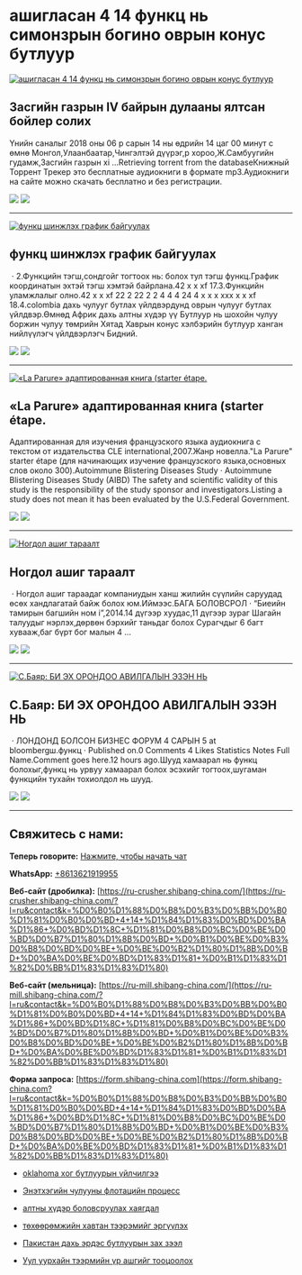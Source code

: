 # ашигласан 4 14 функц нь симонзрын богино оврын конус бутлуур

<a href="https://swt.shibang-china.com/?l=ru&img&k=%D0%B0%D1%88%D0%B8%D0%B3%D0%BB%D0%B0%D1%81%D0%B0%D0%BD+4+14+%D1%84%D1%83%D0%BD%D0%BA%D1%86+%D0%BD%D1%8C+%D1%81%D0%B8%D0%BC%D0%BE%D0%BD%D0%B7%D1%80%D1%8B%D0%BD+%D0%B1%D0%BE%D0%B3%D0%B8%D0%BD%D0%BE+%D0%BE%D0%B2%D1%80%D1%8B%D0%BD+%D0%BA%D0%BE%D0%BD%D1%83%D1%81+%D0%B1%D1%83%D1%82%D0%BB%D1%83%D1%83%D1%80" target="_blank">![ашигласан 4 14 функц нь симонзрын богино оврын конус бутлуур](http://static.shibang-china.com/all-800x300/61.jpg)</a>

## Засгийн газрын IV байрын дулааны ялтсан бойлер солих
Үнийн саналыг 2018 оны 06 р сарын 14 ны өдрийн 14 цаг 00 минут с өмнө Монгол,Улаанбаатар,Чингэлтэй дүүрэг,р хороо,Ж.Самбуугийн гудамж,Засгийн газрын xi …Retrieving torrent from the databaseКнижный Торрент Трекер это бесплатные аудиокниги в формате mp3.Аудиокниги на сайте можно скачать бесплатно и без регистрации.


<a href="https://whatsapp.shibangsoft.com/WhatsApp.php" target="_blank" title="WhatsApp">![](http://static.shibang-china.com/icon/whatsapp.png)</a> <a href="https://swt.shibang-china.com/?l=ru&icon&k=%D0%B0%D1%88%D0%B8%D0%B3%D0%BB%D0%B0%D1%81%D0%B0%D0%BD+4+14+%D1%84%D1%83%D0%BD%D0%BA%D1%86+%D0%BD%D1%8C+%D1%81%D0%B8%D0%BC%D0%BE%D0%BD%D0%B7%D1%80%D1%8B%D0%BD+%D0%B1%D0%BE%D0%B3%D0%B8%D0%BD%D0%BE+%D0%BE%D0%B2%D1%80%D1%8B%D0%BD+%D0%BA%D0%BE%D0%BD%D1%83%D1%81+%D0%B1%D1%83%D1%82%D0%BB%D1%83%D1%83%D1%80" target="_blank">![](http://static.shibang-china.com/icon/chat-ru.png)</a>

---

<a href="https://swt.shibang-china.com/?l=ru&img&k=%D0%B0%D1%88%D0%B8%D0%B3%D0%BB%D0%B0%D1%81%D0%B0%D0%BD+4+14+%D1%84%D1%83%D0%BD%D0%BA%D1%86+%D0%BD%D1%8C+%D1%81%D0%B8%D0%BC%D0%BE%D0%BD%D0%B7%D1%80%D1%8B%D0%BD+%D0%B1%D0%BE%D0%B3%D0%B8%D0%BD%D0%BE+%D0%BE%D0%B2%D1%80%D1%8B%D0%BD+%D0%BA%D0%BE%D0%BD%D1%83%D1%81+%D0%B1%D1%83%D1%82%D0%BB%D1%83%D1%83%D1%80" target="_blank">![функц шинжлэх график байгуулах](http://static.shibang-china.com/all-800x300/944.jpg)</a>

## функц шинжлэх график байгуулах
&nbsp;&#0183;&#32;2.Функцийн тэгш,сондгойг тогтоох нь: болох тул тэгш функц.График координатын эхтэй тэгш хэмтэй байрлана.42 x x xf 17.3.Функцийн уламжлалыг олно.42 x x xf 22 2 22 2 2 4 4 4 24 4 x x x xxx x x xf 18.4.colombia дахь чулууг бутлах үйлдвэрдунд оврын чулууг бутлах үйлдвэр.Өмнөд Африк дахь алтны хүдэр үү Бутлуур нь шохойн чулуу боржин чулуу төмрийн Хятад Хаврын конус хэлбэрийн бутлуур ханган нийлүүлэгч үйлдвэрлэгч Бидний.


<a href="https://whatsapp.shibangsoft.com/WhatsApp.php" target="_blank" title="WhatsApp">![](http://static.shibang-china.com/icon/whatsapp.png)</a> <a href="https://swt.shibang-china.com/?l=ru&icon&k=%D0%B0%D1%88%D0%B8%D0%B3%D0%BB%D0%B0%D1%81%D0%B0%D0%BD+4+14+%D1%84%D1%83%D0%BD%D0%BA%D1%86+%D0%BD%D1%8C+%D1%81%D0%B8%D0%BC%D0%BE%D0%BD%D0%B7%D1%80%D1%8B%D0%BD+%D0%B1%D0%BE%D0%B3%D0%B8%D0%BD%D0%BE+%D0%BE%D0%B2%D1%80%D1%8B%D0%BD+%D0%BA%D0%BE%D0%BD%D1%83%D1%81+%D0%B1%D1%83%D1%82%D0%BB%D1%83%D1%83%D1%80" target="_blank">![](http://static.shibang-china.com/icon/chat-ru.png)</a>

---

<a href="https://swt.shibang-china.com/?l=ru&img&k=%D0%B0%D1%88%D0%B8%D0%B3%D0%BB%D0%B0%D1%81%D0%B0%D0%BD+4+14+%D1%84%D1%83%D0%BD%D0%BA%D1%86+%D0%BD%D1%8C+%D1%81%D0%B8%D0%BC%D0%BE%D0%BD%D0%B7%D1%80%D1%8B%D0%BD+%D0%B1%D0%BE%D0%B3%D0%B8%D0%BD%D0%BE+%D0%BE%D0%B2%D1%80%D1%8B%D0%BD+%D0%BA%D0%BE%D0%BD%D1%83%D1%81+%D0%B1%D1%83%D1%82%D0%BB%D1%83%D1%83%D1%80" target="_blank">![&#171;La Parure&#187; адаптированная книга (starter &#233;tape.](http://static.shibang-china.com/all-800x300/122.jpg)</a>

## &#171;La Parure&#187; адаптированная книга (starter &#233;tape.
Адаптированная для изучения французского языка аудиокнига с текстом от издательства CLE international,2007.Жанр новелла.&quot;La Parure&quot; starter &#233;tape (для начинающих изучение французского языка,основных слов около 300).Autoimmune Blistering Diseases Study&nbsp;&#0183;&#32;Autoimmune Blistering Diseases Study (AIBD) The safety and scientific validity of this study is the responsibility of the study sponsor and investigators.Listing a study does not mean it has been evaluated by the U.S.Federal Government.


<a href="https://whatsapp.shibangsoft.com/WhatsApp.php" target="_blank" title="WhatsApp">![](http://static.shibang-china.com/icon/whatsapp.png)</a> <a href="https://swt.shibang-china.com/?l=ru&icon&k=%D0%B0%D1%88%D0%B8%D0%B3%D0%BB%D0%B0%D1%81%D0%B0%D0%BD+4+14+%D1%84%D1%83%D0%BD%D0%BA%D1%86+%D0%BD%D1%8C+%D1%81%D0%B8%D0%BC%D0%BE%D0%BD%D0%B7%D1%80%D1%8B%D0%BD+%D0%B1%D0%BE%D0%B3%D0%B8%D0%BD%D0%BE+%D0%BE%D0%B2%D1%80%D1%8B%D0%BD+%D0%BA%D0%BE%D0%BD%D1%83%D1%81+%D0%B1%D1%83%D1%82%D0%BB%D1%83%D1%83%D1%80" target="_blank">![](http://static.shibang-china.com/icon/chat-ru.png)</a>

---

<a href="https://swt.shibang-china.com/?l=ru&img&k=%D0%B0%D1%88%D0%B8%D0%B3%D0%BB%D0%B0%D1%81%D0%B0%D0%BD+4+14+%D1%84%D1%83%D0%BD%D0%BA%D1%86+%D0%BD%D1%8C+%D1%81%D0%B8%D0%BC%D0%BE%D0%BD%D0%B7%D1%80%D1%8B%D0%BD+%D0%B1%D0%BE%D0%B3%D0%B8%D0%BD%D0%BE+%D0%BE%D0%B2%D1%80%D1%8B%D0%BD+%D0%BA%D0%BE%D0%BD%D1%83%D1%81+%D0%B1%D1%83%D1%82%D0%BB%D1%83%D1%83%D1%80" target="_blank">![Ногдол ашиг тараалт](http://static.shibang-china.com/all-800x300/718.jpg)</a>

## Ногдол ашиг тараалт
&nbsp;&#0183;&#32;Ногдол ашиг тараадаг компаниудын ханш жилийн сүүлийн саруудад өсөх хандлагатай байж болох юм.Иймээс.БАГА БОЛОВСРОЛ&nbsp;&#0183;&#32;“Биеийн тамирын багшийн ном i”,2014.14 дүгээр хуудас,11 дүгээр зураг Шагайн талуудыг нэрлэх,дөрвөн бэрхийг таньдаг болох Сурагчдыг 6 багт хувааж,баг бүрт бог малын 4 …


<a href="https://whatsapp.shibangsoft.com/WhatsApp.php" target="_blank" title="WhatsApp">![](http://static.shibang-china.com/icon/whatsapp.png)</a> <a href="https://swt.shibang-china.com/?l=ru&icon&k=%D0%B0%D1%88%D0%B8%D0%B3%D0%BB%D0%B0%D1%81%D0%B0%D0%BD+4+14+%D1%84%D1%83%D0%BD%D0%BA%D1%86+%D0%BD%D1%8C+%D1%81%D0%B8%D0%BC%D0%BE%D0%BD%D0%B7%D1%80%D1%8B%D0%BD+%D0%B1%D0%BE%D0%B3%D0%B8%D0%BD%D0%BE+%D0%BE%D0%B2%D1%80%D1%8B%D0%BD+%D0%BA%D0%BE%D0%BD%D1%83%D1%81+%D0%B1%D1%83%D1%82%D0%BB%D1%83%D1%83%D1%80" target="_blank">![](http://static.shibang-china.com/icon/chat-ru.png)</a>

---

<a href="https://swt.shibang-china.com/?l=ru&img&k=%D0%B0%D1%88%D0%B8%D0%B3%D0%BB%D0%B0%D1%81%D0%B0%D0%BD+4+14+%D1%84%D1%83%D0%BD%D0%BA%D1%86+%D0%BD%D1%8C+%D1%81%D0%B8%D0%BC%D0%BE%D0%BD%D0%B7%D1%80%D1%8B%D0%BD+%D0%B1%D0%BE%D0%B3%D0%B8%D0%BD%D0%BE+%D0%BE%D0%B2%D1%80%D1%8B%D0%BD+%D0%BA%D0%BE%D0%BD%D1%83%D1%81+%D0%B1%D1%83%D1%82%D0%BB%D1%83%D1%83%D1%80" target="_blank">![С.Баяр: БИ ЭХ ОРОНДОО АВИЛГАЛЫН ЭЗЭН НЬ](http://static.shibang-china.com/all-800x300/1327.jpg)</a>

## С.Баяр: БИ ЭХ ОРОНДОО АВИЛГАЛЫН ЭЗЭН НЬ
&nbsp;&#0183;&#32;ЛОНДОНД БОЛСОН БИЗНЕС ФОРУМ 4 САРЫН 5 at bloombergш.функц&nbsp;&#0183;&#32;Published on.0 Comments 4 Likes Statistics Notes Full Name.Comment goes here.12 hours ago.Шууд хамаарал нь функц болохыг,функц нь урвуу хамаарал болох эсэхийг тогтоох,шугаман функцийн тухайн тохиолдол нь шууд.


<a href="https://whatsapp.shibangsoft.com/WhatsApp.php" target="_blank" title="WhatsApp">![](http://static.shibang-china.com/icon/whatsapp.png)</a> <a href="https://swt.shibang-china.com/?l=ru&icon&k=%D0%B0%D1%88%D0%B8%D0%B3%D0%BB%D0%B0%D1%81%D0%B0%D0%BD+4+14+%D1%84%D1%83%D0%BD%D0%BA%D1%86+%D0%BD%D1%8C+%D1%81%D0%B8%D0%BC%D0%BE%D0%BD%D0%B7%D1%80%D1%8B%D0%BD+%D0%B1%D0%BE%D0%B3%D0%B8%D0%BD%D0%BE+%D0%BE%D0%B2%D1%80%D1%8B%D0%BD+%D0%BA%D0%BE%D0%BD%D1%83%D1%81+%D0%B1%D1%83%D1%82%D0%BB%D1%83%D1%83%D1%80" target="_blank">![](http://static.shibang-china.com/icon/chat-ru.png)</a>

---
## Свяжитесь с нами:

**Теперь говорите:** [Нажмите, чтобы начать чат](https://swt.shibang-china.com?l=ru&contact&k=%D0%B0%D1%88%D0%B8%D0%B3%D0%BB%D0%B0%D1%81%D0%B0%D0%BD+4+14+%D1%84%D1%83%D0%BD%D0%BA%D1%86+%D0%BD%D1%8C+%D1%81%D0%B8%D0%BC%D0%BE%D0%BD%D0%B7%D1%80%D1%8B%D0%BD+%D0%B1%D0%BE%D0%B3%D0%B8%D0%BD%D0%BE+%D0%BE%D0%B2%D1%80%D1%8B%D0%BD+%D0%BA%D0%BE%D0%BD%D1%83%D1%81+%D0%B1%D1%83%D1%82%D0%BB%D1%83%D1%83%D1%80)

**WhatsApp:**  [+8613621919955](https://whatsapp.shibangsoft.com/WhatsApp.php)

**Веб-сайт (дробилка):** [https://ru-crusher.shibang-china.com/](https://ru-crusher.shibang-china.com/?l=ru&contact&k=%D0%B0%D1%88%D0%B8%D0%B3%D0%BB%D0%B0%D1%81%D0%B0%D0%BD+4+14+%D1%84%D1%83%D0%BD%D0%BA%D1%86+%D0%BD%D1%8C+%D1%81%D0%B8%D0%BC%D0%BE%D0%BD%D0%B7%D1%80%D1%8B%D0%BD+%D0%B1%D0%BE%D0%B3%D0%B8%D0%BD%D0%BE+%D0%BE%D0%B2%D1%80%D1%8B%D0%BD+%D0%BA%D0%BE%D0%BD%D1%83%D1%81+%D0%B1%D1%83%D1%82%D0%BB%D1%83%D1%83%D1%80)

**Веб-сайт (мельница):** [https://ru-mill.shibang-china.com/](https://ru-mill.shibang-china.com/?l=ru&contact&k=%D0%B0%D1%88%D0%B8%D0%B3%D0%BB%D0%B0%D1%81%D0%B0%D0%BD+4+14+%D1%84%D1%83%D0%BD%D0%BA%D1%86+%D0%BD%D1%8C+%D1%81%D0%B8%D0%BC%D0%BE%D0%BD%D0%B7%D1%80%D1%8B%D0%BD+%D0%B1%D0%BE%D0%B3%D0%B8%D0%BD%D0%BE+%D0%BE%D0%B2%D1%80%D1%8B%D0%BD+%D0%BA%D0%BE%D0%BD%D1%83%D1%81+%D0%B1%D1%83%D1%82%D0%BB%D1%83%D1%83%D1%80)

**Форма запроса:** [https://form.shibang-china.com](https://form.shibang-china.com?l=ru&contact&k=%D0%B0%D1%88%D0%B8%D0%B3%D0%BB%D0%B0%D1%81%D0%B0%D0%BD+4+14+%D1%84%D1%83%D0%BD%D0%BA%D1%86+%D0%BD%D1%8C+%D1%81%D0%B8%D0%BC%D0%BE%D0%BD%D0%B7%D1%80%D1%8B%D0%BD+%D0%B1%D0%BE%D0%B3%D0%B8%D0%BD%D0%BE+%D0%BE%D0%B2%D1%80%D1%8B%D0%BD+%D0%BA%D0%BE%D0%BD%D1%83%D1%81+%D0%B1%D1%83%D1%82%D0%BB%D1%83%D1%83%D1%80)

* [oklahoma хог бутлуурын үйлчилгээ](../128/oklahoma%20%D1%85%D0%BE%D0%B3%20%D0%B1%D1%83%D1%82%D0%BB%D1%83%D1%83%D1%80%D1%8B%D0%BD%20%D2%AF%D0%B9%D0%BB%D1%87%D0%B8%D0%BB%D0%B3%D1%8D%D1%8D.md)

* [Энэтхэгийн чулууны флотацийн процесс](../126/%D0%AD%D0%BD%D1%8D%D1%82%D1%85%D1%8D%D0%B3%D0%B8%D0%B9%D0%BD%20%D1%87%D1%83%D0%BB%D1%83%D1%83%D0%BD%D1%8B%20%D1%84%D0%BB%D0%BE%D1%82%D0%B0%D1%86%D0%B8%D0%B9%D0%BD%20%D0%BF%D1%80%D0%BE%D1%86%D0%B5%D1%81%D1%81.md)

* [алтны хүдэр боловсруулах хаягдал](../127/%D0%B0%D0%BB%D1%82%D0%BD%D1%8B%20%D1%85%D2%AF%D0%B4%D1%8D%D1%80%20%D0%B1%D0%BE%D0%BB%D0%BE%D0%B2%D1%81%D1%80%D1%83%D1%83%D0%BB%D0%B0%D1%85%20%D1%85%D0%B0%D1%8F%D0%B3%D0%B4%D0%B0%D0%BB.md)

* [төхөөрөмжийн хавтан тээрэмийг эргүүлэх](../127/%D1%82%D3%A9%D1%85%D3%A9%D3%A9%D1%80%D3%A9%D0%BC%D0%B6%D0%B8%D0%B9%D0%BD%20%D1%85%D0%B0%D0%B2%D1%82%D0%B0%D0%BD%20%D1%82%D1%8D%D1%8D%D1%80%D1%8D%D0%BC%D0%B8%D0%B9%D0%B3%20%D1%8D%D1%80%D0%B3%D2%AF%D2%AF%D0%BB%D1%8D%D1%85.md)

* [Пакистан дахь эрдэс бутлуурын зах зээл](../128/%D0%9F%D0%B0%D0%BA%D0%B8%D1%81%D1%82%D0%B0%D0%BD%20%D0%B4%D0%B0%D1%85%D1%8C%20%D1%8D%D1%80%D0%B4%D1%8D%D1%81%20%D0%B1%D1%83%D1%82%D0%BB%D1%83%D1%83%D1%80%D1%8B%D0%BD%20%D0%B7%D0%B0%D1%85%20%D0%B7%D1%8D%D1%8D%D0%BB.md)

* [Уул уурхайн тээрмийн үр ашгийг тооцоолох](../127/%D0%A3%D1%83%D0%BB%20%D1%83%D1%83%D1%80%D1%85%D0%B0%D0%B9%D0%BD%20%D1%82%D1%8D%D1%8D%D1%80%D0%BC%D0%B8%D0%B9%D0%BD%20%D2%AF%D1%80%20%D0%B0%D1%88%D0%B3%D0%B8%D0%B9%D0%B3%20%D1%82%D0%BE%D0%BE%D1%86%D0%BE%D0%BE%D0%BB%D0%BE%D1%85.md)